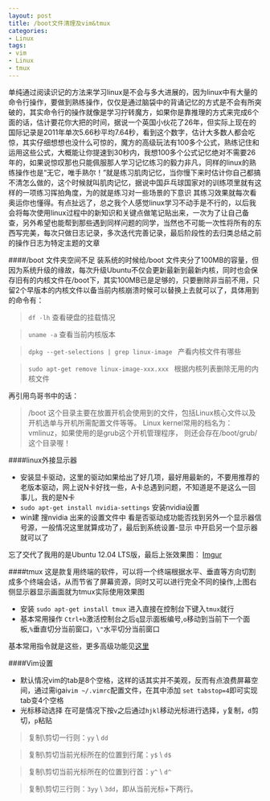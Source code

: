 ```yaml
---
layout: post
title: /boot文件清理及vim&tmux
categories: 
- Linux
tags:
- vim
- Linux
- tmux
---
```


单纯通过阅读识记的方法来学习linux是不会与多大进展的，因为linux中有大量的命令行操作，要做到熟练操作，仅仅是通过脑袋中的背诵记忆的方式是不会有所突破的，其实命令行的操作就像是学习拧转魔方，如果你是靠推理的方式来完成6个面的话，估计要花你大把的时间，据说一个英国小伙花了26年，但实际上现在的国际记录是2011年单次5.66秒平均7.64秒，看到这个数字，估计大多数人都会吃惊，其实仔细想想也没什么可惊的，魔方的高级玩法有100多个公式，熟练记住和运用这些公式，大概能让你提速到30秒内，我想100多个公式记忆绝对不需要26年的，如果说惊叹那也只能佩服那人学习记忆练习的毅力非凡，同样的linux的熟练操作也是“无它，唯手熟尔！”就是练习肌肉记忆，当你慢下来时估计你自己都搞不清怎么做的，这个时候就叫肌肉记忆，据说中国乒乓球国家对的训练项里就有这样的一项练习挥拍角度，为的就是练习对一些场景的下意识 其练习效果就每次看奥运你也懂得。有点扯远了，总之我个人感觉linux学习不动手是不行的，以后我会将每次使用linux过程中的新知识和关键点做笔记贴出来，一次为了让自己备查，另外希望也能帮到那些遇到同样问题的同学，当然也不可能一次性将所有的东西写完美，每次只做日志记录，多次迭代完善记录，最后阶段性的去归类总结之前的操作日志为特定主题的文章

####/boot 文件夹空间不足
装系统的时候给/boot 文件夹分了100MB的容量，但因为系统升级的缘故，每次升级Ubuntu不仅会更新最新到最新内核，同时也会保存旧有的内核文件在/boot下，其实100MB已是足够的，只要删除非当前不用，只留2个早版本的内核文件以备当前内核崩溃时候可以替换上去就可以了，具体用到的命令有：

> `df -lh` 查看硬盘的挂载情况

> `uname -a` 查看当前内核版本

> `dpkg --get-selections | grep linux-image ` 产看内核文件有哪些

> `sudo apt-get remove linux-image-xxx.xxx ` 根据内核列表删除无用的内核文件

再引用鸟哥书中的话：
>/boot 这个目录主要在放置开机会使用到的文件，包括Linux核心文件以及开机选单与开机所需配置文件等等。 Linux kernel常用的档名为：vmlinuz，如果使用的是grub这个开机管理程序， 则还会存在/boot/grub/这个目录喔！

####linux外接显示器
+ 安装显卡驱动，这里的驱动如果给出了好几项，最好用最新的，不要用推荐的老版本驱动，网上说N卡好找一些，A卡总遇到问题，不知道是不是这么一回事儿，我的是N卡
+ `sudo apt-get install nvidia-settings` 安装nvidia设置
+ win建 搜nvidia 出来的设置文件中 看是否驱动成功能否找到另外一个显示器信号源，一般情况这里就算成功了，最后到系统设置-显示 中开启另一个显示器就可以了

忘了交代了我用的是Ubuntu 12.04 LTS版，最后上张效果图：
[Imgur](http://i.imgur.com/uNKc4vP)

####tmux
这是款复用终端的软件，可以将一个终端根据水平、垂直等方向切割成多个终端会话，从而节省了屏幕资源，同时又可以进行完全不同的操作,上图右侧显示器显示画面就为tmux实际使用效果图

+ 安装 `sudo apt-get install tmux` 进入直接在控制台下键入`tmux`就行
+ 基本常用操作 `Ctrl+b`激活控制台之后`q`显示面板编号,`o`移动到当前下一个面板,`%`垂直切分当前窗口，`\"`水平切分当前窗口

基本常用指令就是这些，更多高级功能见[这里](http://baike.baidu.com/view/9065064.htm)

####Vim设置
+ 默认情况vim的tab是8个空格，这样的话其实并不美观，反而有点浪费屏幕空间，通过需igai`vim ~/.vimrc`配置文件，在其中添加 `set tabstop=4`即可实现tab变4个空格
+ 光标移动选择 在可是情况下按`v`之后通过`hjkl`移动光标进行选择，`y`复制，`d`剪切，`p`粘贴

> 复制\剪切一行则：`yy` \ `dd`

> 复制\剪切当前光标所在的位置到行尾：`y$` \ `d$`

> 复制\剪切当前光标所在的位置到行首：`y^` \ `d^`

> 复制\剪切三行则：`3yy` \ `3dd`，即从当前光标+下两行。



